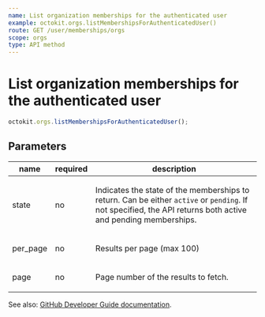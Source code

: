 ```yaml
---
name: List organization memberships for the authenticated user
example: octokit.orgs.listMembershipsForAuthenticatedUser()
route: GET /user/memberships/orgs
scope: orgs
type: API method
---
```


# List organization memberships for the authenticated user

```js
octokit.orgs.listMembershipsForAuthenticatedUser();
```

## Parameters

<table>
  <thead>
    <tr>
      <th>name</th>
      <th>required</th>
      <th>description</th>
    </tr>
  </thead>
  <tbody>
    <tr><td>state</td><td>no</td><td>

Indicates the state of the memberships to return. Can be either `active` or `pending`. If not specified, the API returns both active and pending memberships.

</td></tr>
<tr><td>per_page</td><td>no</td><td>

Results per page (max 100)

</td></tr>
<tr><td>page</td><td>no</td><td>

Page number of the results to fetch.

</td></tr>
  </tbody>
</table>

See also: [GitHub Developer Guide documentation](https://docs.github.com/rest/reference/orgs#list-organization-memberships-for-the-authenticated-user).
